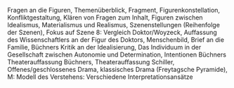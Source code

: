 Fragen an die Figuren, Themenüberblick, Fragment, Figurenkonstellation, Konfliktgestaltung, Klären von Fragen zum Inhalt, Figuren zwischen Idealismus, Materialismus und Realismus, Szenenstellungen (Reihenfolge der Szenen), Fokus auf Szene 8: Vergleich Doktor/Woyzeck, Auffassung des Wissenschaftlers an der Figur des Doktors, Menschenbild, Brief an die Familie, Büchners Kritik an der Idealisierung, Das Individuum in der Gesellschaft zwischen Autonomie und Determination, Intentionen Büchners
Theaterauffassung Büchners, Theaterauffassung Schiller, Offenes/geschlossenes Drama, klassisches Drama (Freytagsche Pyramide),
M: Modell des Verstehens: Verschiedene Interpretationsansätze
